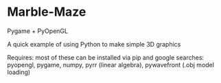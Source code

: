 # Marble-Maze
Pygame + PyOpenGL

A quick example of using Python to make simple 3D graphics

Requires: most of these can be installed via pip and google searches: pyopengl, pygame, numpy, pyrr (linear algebra), pywavefront (.obj model loading)
